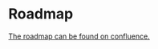 # Roadmap

[The roadmap can be found on confluence.]([/roadmap-docs/CoMPAS%20Initial%20Roadmap%20-%20final%20version.pptx](https://lf-energy.atlassian.net/wiki/spaces/SHP/pages/32538737/CoMPAS+Roadmap))

